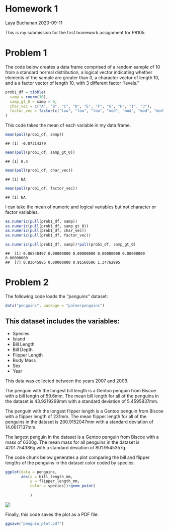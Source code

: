 Homework 1
================
Laya Buchanan
2020-09-11

This is my submission for the first homework assignment for P8105.

# Problem 1

The code below creates a data frame comprised of a random sample of 10
from a standard normal distribution, a logical vector indicating whether
elements of the sample are greater than 0, a character vector of length
10, and a a factor vector of length 10, with 3 different factor
“levels.”

``` r
prob1_df = tibble(
  samp = rnorm(10),
  samp_gt_0 = samp > 0,
  char_vec = c("A", "B", "C", "D", "E", "F", "G", "H", "I", "J"),
  factor_vec = factor(c("low", "low", "low", "mod", "mod", "mod", "mod", "high", "high", "high"))
)
```

This code takes the mean of each variable in my data frame.

``` r
mean(pull(prob1_df, samp))
```

    ## [1] -0.07314379

``` r
mean(pull(prob1_df, samp_gt_0)) 
```

    ## [1] 0.4

``` r
mean(pull(prob1_df, char_vec))
```

    ## [1] NA

``` r
mean(pull(prob1_df, factor_vec))
```

    ## [1] NA

I can take the mean of numeric and logical variables but not character
or factor variables.

``` r
as.numeric(pull(prob1_df, samp))
as.numeric(pull(prob1_df, samp_gt_0)) 
as.numeric(pull(prob1_df, char_vec))
as.numeric(pull(prob1_df, factor_vec))
```

``` r
as.numeric(pull(prob1_df, samp))*pull(prob1_df, samp_gt_0) 
```

    ##  [1] 0.06548407 0.00000000 0.00000000 0.00000000 0.00000000 0.00000000
    ##  [7] 0.83645885 0.00000000 0.91560596 1.34762995

# Problem 2

The following code loads the *“penguins”* dataset:

``` r
data("penguins", package = "palmerpenguins")
```

## This dataset includes the variables:

  - Species
  - Island
  - Bill Length
  - Bill Depth
  - Flipper Length
  - Body Mass
  - Sex
  - Year

This data was collected between the years 2007 and 2009.

The penguin with the longest bill length is a Gentoo penguin from Biscoe
with a bill length of 59.6mm. The mean bill length for all of the
penguins in the dataset is 43.9219298mm with a standard deviation of
5.4595837mm.

The penguin with the longest flipper length is a Gentoo penguin from
Biscoe with a flipper length of 231mm. The mean flipper length for all
of the penguins in the dataset is 200.9152047mm with a standard
deviation of 14.0617137mm.

The largest penguin in the dataset is a Gentoo penguin from Biscoe with
a mass of 6300g. The mean mass for all penguins in the dataset is
4201.754386g with a standard deviation of 801.9545357g.

The code chunk below generates a plot comparing the bill and flipper
lengths of the penguins in the dataset color coded by species:

``` r
ggplot(data = penguins,
       aes(x = bill_length_mm, 
           y = flipper_length_mm, 
           color = species))+geom_point(
             
           )
```

![](p8105_hw1_lmb2295_files/figure-gfm/unnamed-chunk-6-1.png)<!-- -->

Finally, this code saves the plot as a PDF file:

``` r
ggsave("penguin_plot.pdf")
```
